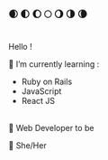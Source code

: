 ### 🌒 🌓 🌔 🌕 🌖 🌗 🌘
<br>
Hello !
<br>

🌱 I’m currently learning :

<ul>
  <li>Ruby on Rails</li>
  <li>JavaScript </li>
  <li>React JS</li>
 </ul>
 
<br>
 🚀 Web Developer to be
 
 💬 She/Her



<!--
**Clem-svg/clem-svg** is a ✨ _special_ ✨ repository because its `README.md` (this file) appears on your GitHub profile.

Here are some ideas to get you started:

- 🔭 I’m currently working on ...
- 🌱 I’m currently learning ...
- 👯 I’m looking to collaborate on ...
- 🤔 I’m looking for help with ...
- 💬 Ask me about ...
- 📫 How to reach me: ...
- 😄 Pronouns: ...
- ⚡ Fun fact: ...
-->
